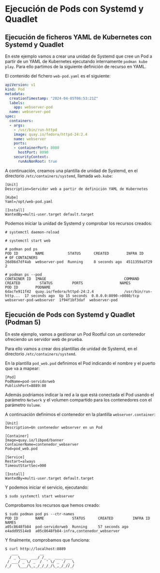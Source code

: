 # Ejecución de Pods con Systemd y Quadlet

## Ejecución de ficheros YAML de Kubernetes con Systemd y Quadlet

En este ejemplo vamos a crear una unidad de Systemd que cree un Pod a partir de un YAML de Kubernetes ejecutando internamente `podman kube play`. Para ello partimos de la siguiente definición de recurso en YAML.

El contenido del fichero `web-pod.yaml` es el siguiente:

```yaml
apiVersion: v1
kind: Pod
metadata:
  creationTimestamp: "2024-04-05T06:53:21Z"
  labels:
    app: webserver-pod
  name: webserver-pod
spec:
  containers:
  - args:
    - /usr/bin/run-httpd
    image: quay.io/fedora/httpd-24:2.4
    name: webserver
    ports:
    - containerPort: 8080
      hostPort: 8090
    securityContext:
      runAsNonRoot: true
```

A continuación, creamos una plantilla de unidad de Systemd, en el directorio `/etc/containers/systemd`, llamada `web.kube`:

```
[Unit]
Description=Servidor web a partir de definición YAML de Kubernetes

[Kube]
Yaml=/opt/web-pod.yaml

[Install]
WantedBy=multi-user.target default.target
```

Podemos iniciar la unidad de Systemd y comprobar los recursos creados:

```
# systemctl daemon-reload

# systemctl start web

# podman pod ps
POD ID        NAME           STATUS      CREATED        INFRA ID      # OF CONTAINERS
26d86d7df4ab  webserver-pod  Running     8 seconds ago  4511359a3f29  2

# podman ps --pod
CONTAINER ID  IMAGE                                    COMMAND               CREATED         STATUS         PORTS                 NAMES                    POD ID        PODNAME
6dacfe911f42  quay.io/fedora/httpd-24:2.4              /usr/bin/run-http...  17 seconds ago  Up 15 seconds  0.0.0.0:8090->8080/tcp  webserver-pod-webserver  1f94f1bf3daf  webserver-pod
```

## Ejecución de Pods con Systemd y Quadlet (Podman 5)

En este ejemplo, vamos a gestionar un Pod Rootful con un contenedor ofreciendo un servidor web de prueba.

Para ello vamos a crear dos plantillas de unidad de Systemd, en el directorio `/etc/containers/systemd`.

En la plantilla `pod_web.pod` definimos el Pod indicando el nombre y el puerto que va a mapear:

```
[Pod]
PodName=pod-servidorweb
PublishPort=8889:80
```
Además podríamos indicar la red a la que está conectada el Pod usando el parámetro `Network` y el volumen compartido para los contenedores con el parámetro `Volume`.

A continuación definimos el contenedor en la plantilla `webserver.container`:

```
[Unit]
Description=Un contenedor webserver en un Pod

[Container]
Image=quay.io/libpod/banner
ContainerName=contenedor_webserver
Pod=pod_web.pod

[Service]
Restart=always
TimeoutStartSec=900

[Install]
WantedBy=multi-user.target default.target
```

Y podemos iniciar el servicio, ejecutando:

```
$ sudo systemctl start webserver
```

Comprobamos los recursos que hemos creado:

```
$ sudo podman pod ps --ctr-names
POD ID        NAME             STATUS      CREATED         INFRA ID      NAMES
a05c8648fb84  pod-servidorweb  Running     57 seconds ago  e4add95514e8  a05c8648fb84-infra,contenedor_webserver
```

Y finalmente, comprobamos que funciona:

```
$ curl http://localhost:8889
   ___          __              
  / _ \___  ___/ /_ _  ___ ____ 
 / ___/ _ \/ _  /  ' \/ _ `/ _ \
/_/   \___/\_,_/_/_/_/\_,_/_//_/
```
